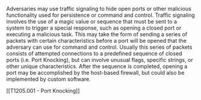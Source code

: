 Adversaries may use traffic signaling to hide open ports or other malicious functionality used for persistence or command and control. Traffic signaling involves the use of a magic value or sequence that must be sent to a system to trigger a special response, such as opening a closed port or executing a malicious task. This may take the form of sending a series of packets with certain characteristics before a port will be opened that the adversary can use for command and control. Usually this series of packets consists of attempted connections to a predefined sequence of closed ports (i.e. Port Knocking), but can involve unusual flags, specific strings, or other unique characteristics. After the sequence is completed, opening a port may be accomplished by the host-based firewall, but could also be implemented by custom software.

[[T1205.001 - Port Knocking]]